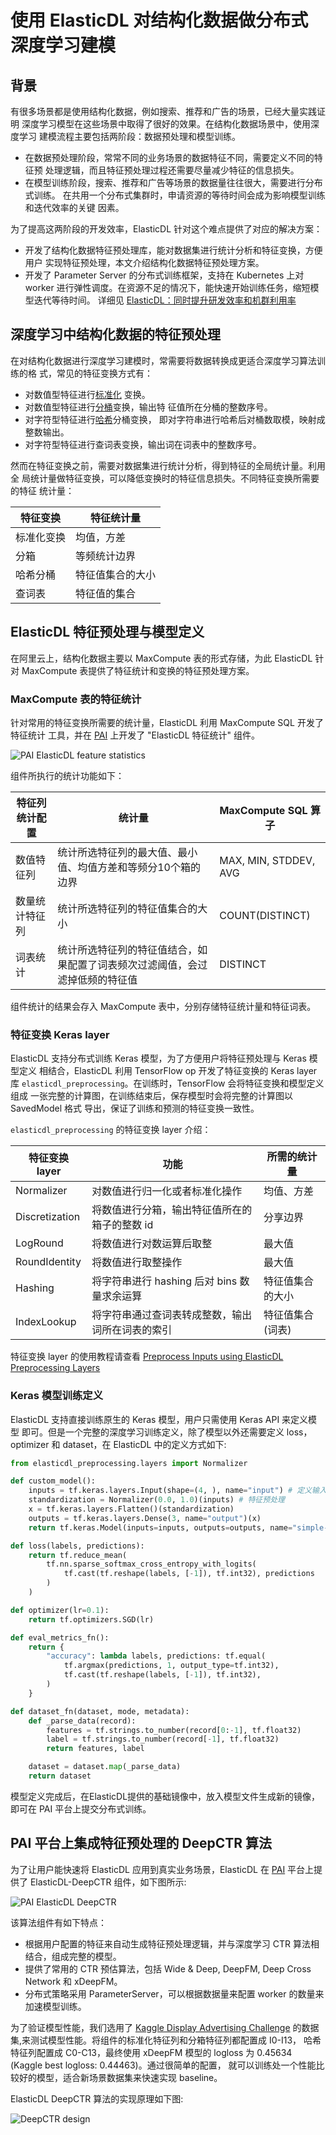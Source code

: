 # 使用 ElasticDL 对结构化数据做分布式深度学习建模

## 背景

有很多场景都是使用结构化数据，例如搜索、推荐和广告的场景，已经大量实践证明
深度学习模型在这些场景中取得了很好的效果。在结构化数据场景中，使用深度学习
建模流程主要包括两阶段：数据预处理和模型训练。

- 在数据预处理阶段，常常不同的业务场景的数据特征不同，需要定义不同的特征预
处理逻辑，而且特征预处理过程还需要尽量减少特征的信息损失。
- 在模型训练阶段，搜索、推荐和广告等场景的数据量往往很大，需要进行分布式训练。
在共用一个分布式集群时，申请资源的等待时间会成为影响模型训练和迭代效率的关键
因素。

为了提高这两阶段的开发效率，ElasticDL 针对这个难点提供了对应的解决方案：

- 开发了结构化数据特征预处理库，能对数据集进行统计分析和特征变换，方便用户
实现特征预处理，本文介绍结构化数据特征预处理方案。
- 开发了 Parameter Server 的分布式训练框架，支持在 Kubernetes 上对 worker
进行弹性调度。在资源不足的情况下，能快速开始训练任务，缩短模型迭代等待时间。
详细见
[ElasticDL：同时提升研发效率和机群利用率](./elasticdl-antfin-introduction.md)

## 深度学习中结构化数据的特征预处理

在对结构化数据进行深度学习建模时，常需要将数据转换成更适合深度学习算法训练的格
式，常见的特征变换方式有：

- 对数值型特征进行[标准化](https://en.wikipedia.org/wiki/Feature_scaling#Standardization_(Z-score_Normalization))
  变换。
- 对数值型特征进行[分桶](https://en.wikipedia.org/wiki/Data_binning)变换，输出特
  征值所在分桶的整数序号。
- 对字符型特征进行[哈希](https://en.wikipedia.org/wiki/Hash_function)分桶变换，
  即对字符串进行哈希后对桶数取模，映射成整数输出。
- 对字符型特征进行查词表变换，输出词在词表中的整数序号。

然而在特征变换之前，需要对数据集进行统计分析，得到特征的全局统计量。利用全
局统计量做特征变换，可以降低变换时的特征信息损失。不同特征变换所需要的特征
统计量：

| 特征变换 | 特征统计量 |
|--------| --------- |
| 标准化变换 | 均值，方差|
| 分箱 | 等频统计边界 |
| 哈希分桶 | 特征值集合的大小 |
| 查词表 | 特征值的集合 |

## ElasticDL 特征预处理与模型定义

在阿里云上，结构化数据主要以 MaxCompute 表的形式存储，为此 ElasticDL 针对
MaxCompute 表提供了特征统计和变换的特征预处理方案。

### MaxCompute 表的特征统计

针对常用的特征变换所需要的统计量，ElasticDL 利用 MaxCompute SQL 开发了特征统计
工具，并在 [PAI](https://pai.alipay.com) 上开发了 "ElasticDL 特征统计" 组件。

![PAI ElasticDL feature statistics](../images/pai_gui/pai_feature_stats.jpg)

组件所执行的统计功能如下：

| 特征列统计配置 |  统计量 | MaxCompute SQL 算子 |
| ---------- | ------ | ----- |
| 数值特征列 |  统计所选特征列的最大值、最小值、均值方差和等频分10个箱的边界 | MAX, MIN, STDDEV, AVG|
| 数量统计特征列 | 统计所选特征列的特征值集合的大小 | COUNT(DISTINCT) |
| 词表统计 | 统计所选特征列的特征值结合，如果配置了词表频次过滤阈值，会过滤掉低频的特征值 | DISTINCT |

组件统计的结果会存入 MaxCompute 表中，分别存储特征统计量和特征词表。

### 特征变换 Keras layer

ElasticDL 支持分布式训练 Keras 模型，为了方便用户将特征预处理与 Keras 模型定义
相结合，ElasticDL 利用 TensorFlow op 开发了特征变换的 Keras layer 库
`elasticdl_preprocessing`。在训练时，TensorFlow 会将特征变换和模型定义组成
一张完整的计算图，在训练结束后，保存模型时会将完整的计算图以 SavedModel 格式
导出，保证了训练和预测的特征变换一致性。

`elasticdl_preprocessing` 的特征变换 layer 介绍：

| 特征变换 layer | 功能 |  所需的统计量 |
| --- | --- | --- |
| Normalizer | 对数值进行归一化或者标准化操作 | 均值、方差|
| Discretization | 将数值进行分箱，输出特征值所在的箱子的整数 id | 分享边界|
| LogRound | 将数值进行对数运算后取整 | 最大值 |
| RoundIdentity | 将数值进行取整操作 | 最大值 |
| Hashing | 将字符串进行 hashing 后对 bins 数量求余运算 | 特征值集合的大小|
| IndexLookup | 将字符串通过查词表转成整数，输出词所在词表的索引 | 特征值集合(词表) |

特征变换 layer 的使用教程请查看
[Preprocess Inputs using ElasticDL Preprocessing
Layers](https://github.com/sql-machine-learning/elasticdl/blob/develop/docs/tutorials/preprocessing_tutorial.md)

### Keras 模型训练定义

ElasticDL 支持直接训练原生的 Keras 模型，用户只需使用 Keras API 来定义模型
即可。但是一个完整的深度学习训练定义，除了模型以外还需要定义 loss，optimizer
和 dataset，在 ElasticDL 中的定义方式如下:

```python
from elasticdl_preprocessing.layers import Normalizer

def custom_model():
    inputs = tf.keras.layers.Input(shape=(4, ), name="input") # 定义输入
    standardization = Normalizer(0.0, 1.0)(inputs) # 特征预处理
    x = tf.keras.layers.Flatten()(standardization)
    outputs = tf.keras.layers.Dense(3, name="output")(x)
    return tf.keras.Model(inputs=inputs, outputs=outputs, name="simple-model")

def loss(labels, predictions):
    return tf.reduce_mean(
        tf.nn.sparse_softmax_cross_entropy_with_logits(
            tf.cast(tf.reshape(labels, [-1]), tf.int32), predictions
        )
    )

def optimizer(lr=0.1):
    return tf.optimizers.SGD(lr)

def eval_metrics_fn():
    return {
        "accuracy": lambda labels, predictions: tf.equal(
            tf.argmax(predictions, 1, output_type=tf.int32),
            tf.cast(tf.reshape(labels, [-1]), tf.int32),
        )
    }

def dataset_fn(dataset, mode, metadata):
    def _parse_data(record):
        features = tf.strings.to_number(record[0:-1], tf.float32)
        label = tf.strings.to_number(record[-1], tf.float32)
        return features, label

    dataset = dataset.map(_parse_data)
    return dataset
```

模型定义完成后，在ElasticDL提供的基础镜像中，放入模型文件生成新的镜像，即可在
PAI 平台上提交分布式训练。

## PAI 平台上集成特征预处理的 DeepCTR 算法

为了让用户能快速将 ElasticDL 应用到真实业务场景，ElasticDL 在
[PAI](https://pai.alipay.com)
平台上提供了 ElasticDL-DeepCTR 组件，如下图所示:

![PAI ElasticDL DeepCTR](../images/pai_gui/pai_elasticdl_deepctr.jpg)

该算法组件有如下特点：

- 根据用户配置的特征来自动生成特征预处理逻辑，并与深度学习 CTR
算法相结合，组成完整的模型。
- 提供了常用的 CTR 预估算法，包括 Wide & Deep, DeepFM, Deep Cross Network 和
xDeepFM。
- 分布式策略采用 ParameterServer，可以根据数据量来配置 worker
的数量来加速模型训练。

为了验证模型性能，我们选用了 [Kaggle Display Advertising
Challenge](https://www.kaggle.com/c/criteo-display-ad-challenge)
的数据集,来测试模型性能。将组件的标准化特征列和分箱特征列都配置成 I0-I13，
哈希特征列配置成 C0-C13，最终使用 xDeepFM 模型的 logloss 为
0.45634 (Kaggle best logloss: 0.44463)。通过很简单的配置，
就可以训练处一个性能比较好的模型，适合新场景数据集来快速实现 baseline。

ElasticDL DeepCTR 算法的实现原理如下图:

![DeepCTR design](../images/pai_gui/pai_deepctr_preprocessing.jpg)
